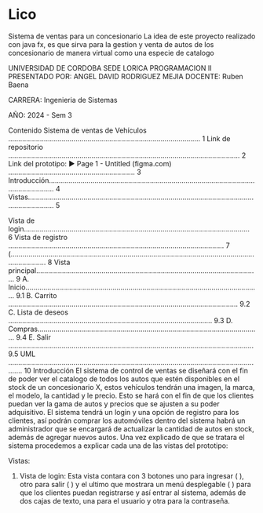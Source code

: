 # Lico
Sistema de ventas para un concesionario
La idea de este proyecto realizado con java fx, es que sirva para la gestion y venta de autos de los concesionario de manera virtual como una especie de catalogo

UNIVERSIDAD DE CORDOBA SEDE LORICA
PROGRAMACION II
PRESENTADO POR:
ANGEL DAVID RODRIGUEZ MEJIA
DOCENTE:
Ruben Baena

CARRERA:
Ingenieria de Sistemas

AÑO:
2024 - Sem 3

Contenido
Sistema de ventas de Vehículos ................................................................................................. 1
Link de repositorio ..................................................................................................................... 2
Link del prototipo: ▶ Page 1 - Untitled (figma.com) ................................................................ 3
Introducción............................................................................................................................... 4
Vistas......................................................................................................................................... 5

Vista de login.................................................................................................................. 6
Vista de registro ............................................................................................................. 7
(.............................................................................................................................................. 8
Vista principal................................................................................................................. 9
A. Inicio....................................................................................................................... 9.1
B. Carrito .................................................................................................................... 9.2
C. Lista de deseos ....................................................................................................... 9.3
D. Compras................................................................................................................. 9.4
E. Salir ............................................................................................................................ 9.5
UML ................................................................................................................................... 10
Introducción
El sistema de control de ventas se diseñará con el fin de poder ver el catalogo de todos los autos que estén disponibles en el stock de un concesionario X, estos vehículos tendrán una imagen, la marca, el modelo, la cantidad y le precio. Esto se hará con el fin de que los clientes puedan ver la gama de autos y precios que se ajusten a su poder adquisitivo. El sistema tendrá un login y una opción de registro para los clientes, así podrán comprar los automóviles dentro del sistema habrá un administrador que se encargará de actualizar la cantidad de autos en stock, además de agregar nuevos autos. Una vez explicado de que se tratara el sistema procedemos a explicar cada una de las vistas del prototipo:

Vistas:
1. Vista de login: Esta vista contara con 3 botones uno para ingresar
( ), otro para salir ( ) y el ultimo que mostrara un menú desplegable ( ) para que los clientes puedan registrarse y así entrar al sistema, además de dos cajas de texto, una para el usuario y otra para la contraseña.
